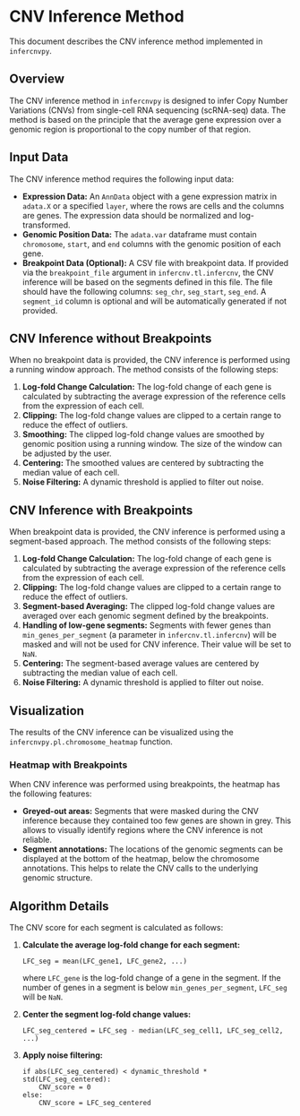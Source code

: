 # CNV Inference Method

This document describes the CNV inference method implemented in `infercnvpy`.

## Overview

The CNV inference method in `infercnvpy` is designed to infer Copy Number Variations (CNVs) from single-cell RNA sequencing (scRNA-seq) data. The method is based on the principle that the average gene expression over a genomic region is proportional to the copy number of that region.

## Input Data

The CNV inference method requires the following input data:

*   **Expression Data:** An `AnnData` object with a gene expression matrix in `adata.X` or a specified `layer`, where the rows are cells and the columns are genes. The expression data should be normalized and log-transformed.
*   **Genomic Position Data:** The `adata.var` dataframe must contain `chromosome`, `start`, and `end` columns with the genomic position of each gene.
*   **Breakpoint Data (Optional):** A CSV file with breakpoint data. If provided via the `breakpoint_file` argument in `infercnv.tl.infercnv`, the CNV inference will be based on the segments defined in this file. The file should have the following columns: `seg_chr`, `seg_start`, `seg_end`. A `segment_id` column is optional and will be automatically generated if not provided.

## CNV Inference without Breakpoints

When no breakpoint data is provided, the CNV inference is performed using a running window approach. The method consists of the following steps:

1.  **Log-fold Change Calculation:** The log-fold change of each gene is calculated by subtracting the average expression of the reference cells from the expression of each cell.
2.  **Clipping:** The log-fold change values are clipped to a certain range to reduce the effect of outliers.
3.  **Smoothing:** The clipped log-fold change values are smoothed by genomic position using a running window. The size of the window can be adjusted by the user.
4.  **Centering:** The smoothed values are centered by subtracting the median value of each cell.
5.  **Noise Filtering:** A dynamic threshold is applied to filter out noise.

## CNV Inference with Breakpoints

When breakpoint data is provided, the CNV inference is performed using a segment-based approach. The method consists of the following steps:

1.  **Log-fold Change Calculation:** The log-fold change of each gene is calculated by subtracting the average expression of the reference cells from the expression of each cell.
2.  **Clipping:** The log-fold change values are clipped to a certain range to reduce the effect of outliers.
3.  **Segment-based Averaging:** The clipped log-fold change values are averaged over each genomic segment defined by the breakpoints.
4.  **Handling of low-gene segments:** Segments with fewer genes than `min_genes_per_segment` (a parameter in `infercnv.tl.infercnv`) will be masked and will not be used for CNV inference. Their value will be set to `NaN`.
5.  **Centering:** The segment-based average values are centered by subtracting the median value of each cell.
6.  **Noise Filtering:** A dynamic threshold is applied to filter out noise.

## Visualization

The results of the CNV inference can be visualized using the `infercnvpy.pl.chromosome_heatmap` function.

### Heatmap with Breakpoints

When CNV inference was performed using breakpoints, the heatmap has the following features:

*   **Greyed-out areas:** Segments that were masked during the CNV inference because they contained too few genes are shown in grey. This allows to visually identify regions where the CNV inference is not reliable.
*   **Segment annotations:** The locations of the genomic segments can be displayed at the bottom of the heatmap, below the chromosome annotations. This helps to relate the CNV calls to the underlying genomic structure.

## Algorithm Details

The CNV score for each segment is calculated as follows:

1.  **Calculate the average log-fold change for each segment:**

    ```
    LFC_seg = mean(LFC_gene1, LFC_gene2, ...)
    ```

    where `LFC_gene` is the log-fold change of a gene in the segment. If the number of genes in a segment is below `min_genes_per_segment`, `LFC_seg` will be `NaN`.

2.  **Center the segment log-fold change values:**

    ```
    LFC_seg_centered = LFC_seg - median(LFC_seg_cell1, LFC_seg_cell2, ...)
    ```

3.  **Apply noise filtering:**

    ```
    if abs(LFC_seg_centered) < dynamic_threshold * std(LFC_seg_centered):
        CNV_score = 0
    else:
        CNV_score = LFC_seg_centered
    ```